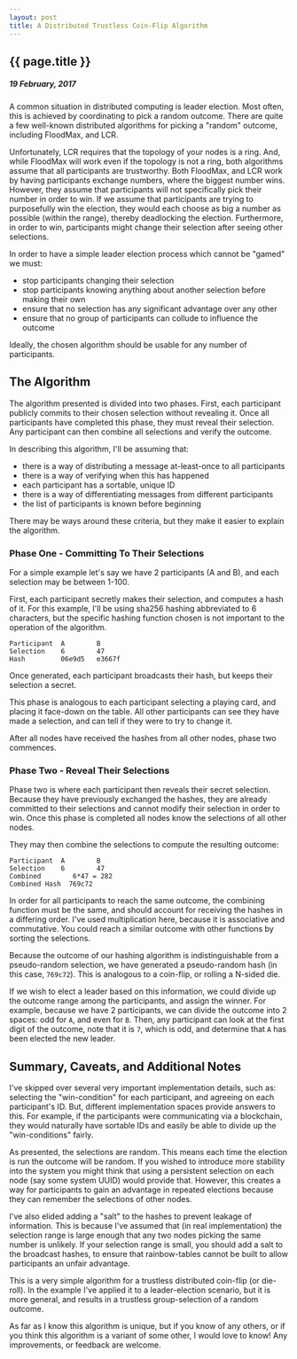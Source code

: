```yaml
---
layout: post
title: A Distributed Trustless Coin-Flip Algorithm
---
```


{{ page.title }}
----------------

##### 19 February, 2017

A common situation in distributed computing is leader election. Most
often, this is achieved by coordinating to pick a random outcome.
There are quite a few well-known distributed algorithms for picking a
"random" outcome, including FloodMax, and LCR.

Unfortunately, LCR requires that the topology of your nodes is a ring.
And, while FloodMax will work even if the topology is not a ring, both
algorithms assume that all participants are trustworthy. Both
FloodMax, and LCR work by having participants exchange numbers, where
the biggest number wins. However, they assume that participants will
not specifically pick their number in order to win. If we assume that
participants are trying to purposefully win the election, they would
each choose as big a number as possible (within the range), thereby
deadlocking the election. Furthermore, in order to win, participants
might change their selection after seeing other selections.

In order to have a simple leader election process which cannot be
"gamed" we must:

- stop participants changing their selection
- stop participants knowing anything about another selection before making their own
- ensure that no selection has any significant advantage over any other
- ensure that no group of participants can collude to influence the outcome

Ideally, the chosen algorithm should be usable for any number of
participants.

## The Algorithm

The algorithm presented is divided into two phases. First, each
participant publicly commits to their chosen selection without
revealing it. Once all participants have completed this phase, they
must reveal their selection. Any participant can then combine all
selections and verify the outcome.

In describing this algorithm, I'll be assuming that:

- there is a way of distributing a message at-least-once to all participants
- there is a way of verifying when this has happened
- each participant has a sortable, unique ID
- there is a way of differentiating messages from different participants
- the list of participants is known before beginning

There may be ways around these criteria, but they make it easier to
explain the algorithm.

### Phase One - Committing To Their Selections

For a simple example let's say we have 2 participants (A and B), and each
selection may be between 1-100.

First, each participant secretly makes their selection, and computes a
hash of it. For this example, I'll be using sha256 hashing abbreviated
to 6 characters, but the specific hashing function chosen is not
important to the operation of the algorithm.

```
Participant  A        B
Selection    6        47
Hash         06e9d5   e3667f
```

Once generated, each participant broadcasts their hash, but keeps
their selection a secret.

This phase is analogous to each participant selecting a playing card,
and placing it face-down on the table. All other participants can see
they have made a selection, and can tell if they were to try to change
it.

After all nodes have received the hashes from all other nodes, phase
two commences.

### Phase Two - Reveal Their Selections

Phase two is where each participant then reveals their secret
selection. Because they have previously exchanged the hashes, they are
already committed to their selections and cannot modify their
selection in order to win. Once this phase is completed all nodes know
the selections of all other nodes.

They may then combine the selections to compute the resulting outcome:

```
Participant  A        B
Selection    6        47
Combined        6*47 = 282
Combined Hash  769c72
```

In order for all participants to reach the same outcome, the combining
function must be the same, and should account for receiving the hashes
in a differing order. I've used multiplication here, because it is
associative and commutative. You could reach a similar outcome with
other functions by sorting the selections.

Because the outcome of our hashing algorithm is indistinguishable from
a pseudo-random selection, we have generated a pseudo-random hash (in
this case, `769c72`). This is analogous to a coin-flip, or rolling a
N-sided die.

If we wish to elect a leader based on this information, we could
divide up the outcome range among the participants, and assign the
winner. For example, because we have 2 participants, we can divide the
outcome into 2 spaces: odd for `A`, and even for `B`. Then, any
participant can look at the first digit of the outcome, note that it
is `7`, which is odd, and determine that `A` has been elected the new
leader.

## Summary, Caveats, and Additional Notes

I've skipped over several very important implementation details, such
as: selecting the "win-condition" for each participant, and agreeing
on each participant's ID. But, different implementation spaces provide
answers to this. For example, if the participants were communicating
via a blockchain, they would naturally have sortable IDs and easily be
able to divide up the "win-conditions" fairly.

As presented, the selections are random. This means each time the
election is run the outcome will be random. If you wished to introduce
more stability into the system you might think that using a persistent
selection on each node (say some system UUID) would provide that.
However, this creates a way for participants to gain an advantage in
repeated elections because they can remember the selections of other
nodes.

I've also elided adding a "salt" to the hashes to prevent leakage of
information. This is because I've assumed that (in real
implementation) the selection range is large enough that any two nodes
picking the same number is unlikely. If your selection range is small,
you should add a salt to the broadcast hashes, to ensure that
rainbow-tables cannot be built to allow participants an unfair
advantage.

This is a very simple algorithm for a trustless distributed coin-flip
(or die-roll). In the example I've applied it to a leader-election
scenario, but it is more general, and results in a trustless
group-selection of a random outcome.

As far as I know this algorithm is unique, but if you know of any
others, or if you think this algorithm is a variant of some other, I
would love to know! Any improvements, or feedback are welcome.
